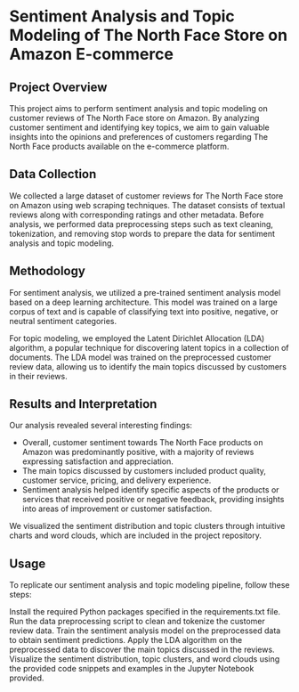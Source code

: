 # Sentiment Analysis and Topic Modeling of The North Face Store on Amazon E-commerce
## Project Overview
This project aims to perform sentiment analysis and topic modeling on customer reviews of The North Face store on Amazon. By analyzing customer sentiment and identifying key topics, we aim to gain valuable insights into the opinions and preferences of customers regarding The North Face products available on the e-commerce platform.
## Data Collection
We collected a large dataset of customer reviews for The North Face store on Amazon using web scraping techniques. The dataset consists of textual reviews along with corresponding ratings and other metadata. Before analysis, we performed data preprocessing steps such as text cleaning, tokenization, and removing stop words to prepare the data for sentiment analysis and topic modeling.
## Methodology
For sentiment analysis, we utilized a pre-trained sentiment analysis model based on a deep learning architecture. This model was trained on a large corpus of text and is capable of classifying text into positive, negative, or neutral sentiment categories.

For topic modeling, we employed the Latent Dirichlet Allocation (LDA) algorithm, a popular technique for discovering latent topics in a collection of documents. The LDA model was trained on the preprocessed customer review data, allowing us to identify the main topics discussed by customers in their reviews.
## Results and Interpretation
Our analysis revealed several interesting findings:

- Overall, customer sentiment towards The North Face products on Amazon was predominantly positive, with a majority of reviews expressing satisfaction and appreciation.
- The main topics discussed by customers included product quality, customer service, pricing, and delivery experience.
- Sentiment analysis helped identify specific aspects of the products or services that received positive or negative feedback, providing insights into areas of improvement or customer satisfaction.
  
We visualized the sentiment distribution and topic clusters through intuitive charts and word clouds, which are included in the project repository.
## Usage
To replicate our sentiment analysis and topic modeling pipeline, follow these steps:

Install the required Python packages specified in the requirements.txt file.
Run the data preprocessing script to clean and tokenize the customer review data.
Train the sentiment analysis model on the preprocessed data to obtain sentiment predictions.
Apply the LDA algorithm on the preprocessed data to discover the main topics discussed in the reviews.
Visualize the sentiment distribution, topic clusters, and word clouds using the provided code snippets and examples in the Jupyter Notebook provided.


